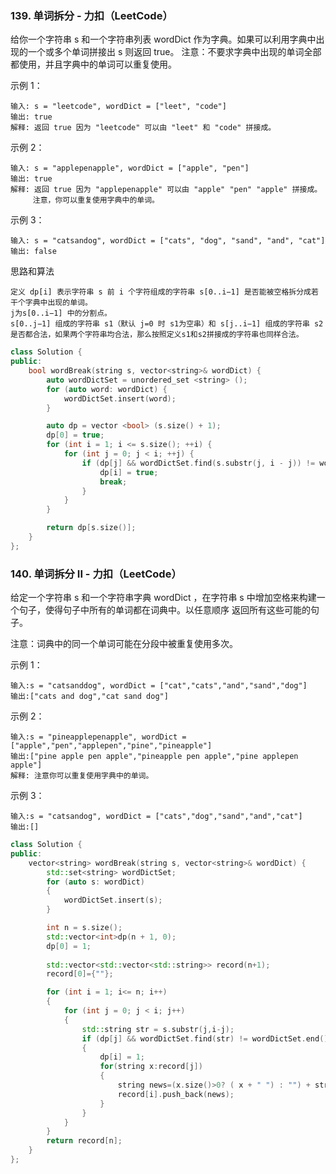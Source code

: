 ### 139. 单词拆分 - 力扣（LeetCode）
给你一个字符串 s 和一个字符串列表 wordDict 作为字典。如果可以利用字典中出现的一个或多个单词拼接出 s 则返回 true。
注意：不要求字典中出现的单词全部都使用，并且字典中的单词可以重复使用。

示例 1：
```
输入: s = "leetcode", wordDict = ["leet", "code"]
输出: true
解释: 返回 true 因为 "leetcode" 可以由 "leet" 和 "code" 拼接成。
```
示例 2：
```
输入: s = "applepenapple", wordDict = ["apple", "pen"]
输出: true
解释: 返回 true 因为 "applepenapple" 可以由 "apple" "pen" "apple" 拼接成。
     注意，你可以重复使用字典中的单词。
```
示例 3：
```
输入: s = "catsandog", wordDict = ["cats", "dog", "sand", "and", "cat"]
输出: false
```
思路和算法
```
定义 dp[i] 表示字符串 s 前 i 个字符组成的字符串 s[0..i−1] 是否能被空格拆分成若干个字典中出现的单词。
j为s[0..i−1] 中的分割点。
s[0..j−1] 组成的字符串 s1（默认 j=0 时 s1为空串）和 s[j..i−1] 组成的字符串 s2是否都合法，如果两个字符串均合法，那么按照定义s1和s2拼接成的字符串也同样合法。
```
```c++
class Solution {
public:
    bool wordBreak(string s, vector<string>& wordDict) {
        auto wordDictSet = unordered_set <string> ();
        for (auto word: wordDict) {
            wordDictSet.insert(word);
        }

        auto dp = vector <bool> (s.size() + 1);
        dp[0] = true;
        for (int i = 1; i <= s.size(); ++i) {
            for (int j = 0; j < i; ++j) {
                if (dp[j] && wordDictSet.find(s.substr(j, i - j)) != wordDictSet.end()) {
                    dp[i] = true;
                    break;
                }
            }
        }

        return dp[s.size()];
    }
};
```

### 140. 单词拆分 II - 力扣（LeetCode）

给定一个字符串 s 和一个字符串字典 wordDict ，在字符串 s 中增加空格来构建一个句子，使得句子中所有的单词都在词典中。以任意顺序 返回所有这些可能的句子。

注意：词典中的同一个单词可能在分段中被重复使用多次。

示例 1：
```
输入:s = "catsanddog", wordDict = ["cat","cats","and","sand","dog"]
输出:["cats and dog","cat sand dog"]
```
示例 2：
```
输入:s = "pineapplepenapple", wordDict = ["apple","pen","applepen","pine","pineapple"]
输出:["pine apple pen apple","pineapple pen apple","pine applepen apple"]
解释: 注意你可以重复使用字典中的单词。
```
示例 3：
```
输入:s = "catsandog", wordDict = ["cats","dog","sand","and","cat"]
输出:[]
```

```c++
class Solution {
public:
    vector<string> wordBreak(string s, vector<string>& wordDict) {
        std::set<string> wordDictSet;
        for (auto s: wordDict)
        {
            wordDictSet.insert(s);
        }

		int n = s.size();
		std::vector<int>dp(n + 1, 0);
		dp[0] = 1;
		
		std::vector<std::vector<std::string>> record(n+1);
		record[0]={""};

		for (int i = 1; i<= n; i++)
		{
			for (int j = 0; j < i; j++)
			{
				std::string str = s.substr(j,i-j);
				if (dp[j] && wordDictSet.find(str) != wordDictSet.end())
				{
					dp[i] = 1;
					for(string x:record[j])
					{
						string news=(x.size()>0? ( x + " ") : "") + str;
						record[i].push_back(news);
					}
				}
			}
		}
		return record[n];
    }
};
```